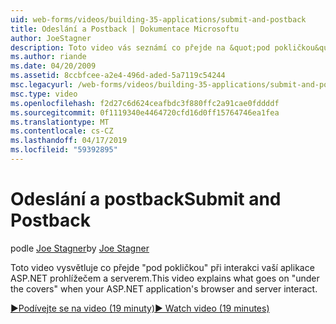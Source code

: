 ```yaml
---
uid: web-forms/videos/building-35-applications/submit-and-postback
title: Odeslání a Postback | Dokumentace Microsoftu
author: JoeStagner
description: Toto video vás seznámí co přejde na &quot;pod pokličkou&quot; při interakci vaší aplikace ASP.NET prohlížečem a serverem.
ms.author: riande
ms.date: 04/20/2009
ms.assetid: 8ccbfcee-a2e4-496d-aded-5a7119c54244
msc.legacyurl: /web-forms/videos/building-35-applications/submit-and-postback
msc.type: video
ms.openlocfilehash: f2d27c6d624ceafbdc3f880ffc2a91cae0fddddf
ms.sourcegitcommit: 0f1119340e4464720cfd16d0ff15764746ea1fea
ms.translationtype: MT
ms.contentlocale: cs-CZ
ms.lasthandoff: 04/17/2019
ms.locfileid: "59392895"
---
```

# <a name="submit-and-postback"></a><span data-ttu-id="97a81-103">Odeslání a postback</span><span class="sxs-lookup"><span data-stu-id="97a81-103">Submit and Postback</span></span>

<span data-ttu-id="97a81-104">podle [Joe Stagner](https://github.com/JoeStagner)</span><span class="sxs-lookup"><span data-stu-id="97a81-104">by [Joe Stagner](https://github.com/JoeStagner)</span></span>

<span data-ttu-id="97a81-105">Toto video vysvětluje co přejde &quot;pod pokličkou&quot; při interakci vaší aplikace ASP.NET prohlížečem a serverem.</span><span class="sxs-lookup"><span data-stu-id="97a81-105">This video explains what goes on &quot;under the covers&quot; when your ASP.NET application's browser and server interact.</span></span>

[<span data-ttu-id="97a81-106">&#9654;Podívejte se na video (19 minuty)</span><span class="sxs-lookup"><span data-stu-id="97a81-106">&#9654; Watch video (19 minutes)</span></span>](https://channel9.msdn.com/Blogs/ASP-NET-Site-Videos/submit-and-postback)

